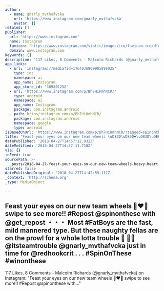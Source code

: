 ```yaml
---
author:
  - name: gnarly_mvthafvcka
    url: 'https://www.instagram.com/gnarly_mvthafvcka'
    avatar: {}
related: []
publisher:
  url: 'https://www.instagram.com'
  name: Instagram
  favicon: 'https://www.instagram.com/static/images/ico/favicon.ico/dfa85bb1fd63.ico'
  domain: www.instagram.com
keywords: []
description: "117 Likes, 8 Comments - Malcolm Richards (@gnarly_mvthafvcka) on Instagram: \"Feast your eyes on our new team wheels \uD83D\uDE0D❤️\uD83D\uDE0D swipe to see more!! #Repost @spinonthese with...\""
app_links:
  - url: 'instagram://media?id=1764036809995899025'
    type: ios
    namespace: ai
    app_name: Instagram
    app_store_id: '389801252'
  - url: 'https://www.instagram.com/p/Bh7HiHmhNCR/'
    type: android
    namespace: ai
    app_name: Instagram
    package: com.instagram.android
  - path: https/instagram.com/p/Bh7HiHmhNCR/
    package: com.instagram.android
    namespace: google
    type: android
isBasedOnUrl: 'https://www.instagram.com/p/Bh7HiHmhNCR/?tagged=spinonthese'
title: "Feast your eyes on our new team wheels \uD83D\uDE0D❤️\uD83D\uDE0D swipe to see more!! #Repost @spinonthese with @get_repost ・・・ Most #FatBoys are the fast, mild mannered type. But these naughty fellas are on the prowl for a whole lotta trouble \uD83D\uDCDB \uD83D\uDEB4\uD83D\uDCA8 @itsteamtrouble @gnarly_mvthafvcka just in time for @redhookcrit . . . #SpinOnThese #winonthese"
datePublished: '2018-04-27T14:57:12.932Z'
dateModified: '2018-04-27T14:57:11.718Z'
via: {}
inFeed: true
sourcePath: >-
  _posts/2018-04-27-feast-your-eyes-on-our-new-team-wheels-heavy-heart-swipe-to-see-m.md
starred: false
datePublishedOriginal: '2018-04-27T14:42:59.117Z'
_context: 'http://schema.org'
_type: MediaObject

---
```

<article style=""><h1>Feast your eyes on our new team wheels ❤️ swipe to see more!! #Repost @spinonthese with @get_repost ・・・ Most #FatBoys are the fast, mild mannered type. But these naughty fellas are on the prowl for a whole lotta trouble   @itsteamtrouble @gnarly_mvthafvcka just in time for @redhookcrit . . . #SpinOnThese #winonthese</h1><p>117 Likes, 8 Comments - Malcolm Richards (@gnarly_mvthafvcka) on Instagram: "Feast your eyes on our new team wheels ❤️ swipe to see more!! #Repost @spinonthese with..."</p></article>